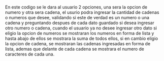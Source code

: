 En este codigo se le dara al usuario 2 opciones, una sera la opcion de numero y otra sera cadena, el usurio podra ingresar la cantidad de cadenas o numeros que desee, validando si este de verdad es un numero o una cadena y preguntando despues de cada dato guardado si desea ingresar otro numero o cadena, cuando el usuario ya no desee ingresar otro dato si eligio la opcion de numeros se mostraran los numeros en forma de lista y hasta abajo de ellos se mostrara la suma de todos ellos, si en cambio eligio la opcion de cadena, se mostraran las cadenas ingresadas en forma de lista, ademas que delante de cada cadena se mostrara el numero de caracteres de cada una.
